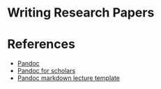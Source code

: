 # Writing Research Papers


# References
* [Pandoc](https://pandoc.org/)
* [Pandoc for scholars](https://pandoc-scholar.github.io/)
* [Pandoc markdown lecture template](https://github.com/cagix/pandoc-lecture)
